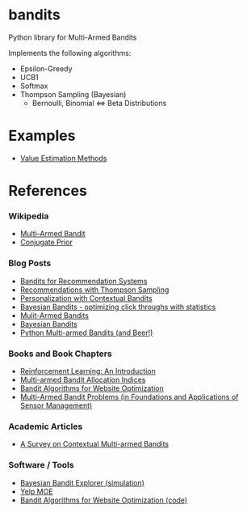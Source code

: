 # bandits
Python library for Multi-Armed Bandits

Implements the following algorithms:
* Epsilon-Greedy
* UCB1
* Softmax
* Thompson Sampling (Bayesian)
  * Bernoulli, Binomial <=> Beta Distributions

# Examples
* [Value Estimation Methods](https://github.com/bgalbraith/bandits/tree/master/notebooks/Stochastic%20Bandits%20-%20Value%20Estimation.ipynb)

# References
### Wikipedia
* [Multi-Armed Bandit](https://en.wikipedia.org/wiki/Multi-armed_bandit)
* [Conjugate Prior](https://en.wikipedia.org/wiki/Conjugate_prior)

### Blog Posts
* [Bandits for Recommendation Systems](http://engineering.richrelevance.com/bandits-recommendation-systems/)
* [Recommendations with Thompson Sampling](http://engineering.richrelevance.com/recommendations-thompson-sampling/)
* [Personalization with Contextual Bandits](http://engineering.richrelevance.com/personalization-contextual-bandits/)
* [Bayesian Bandits - optimizing click throughs with statistics](https://www.chrisstucchio.com/blog/2013/bayesian_bandit.html)
* [Mulit-Armed Bandits](https://dataorigami.net/blogs/napkin-folding/79031811-multi-armed-bandits)
* [Bayesian Bandits](http://tdunning.blogspot.de/2012/02/bayesian-bandits.html)
* [Python Multi-armed Bandits (and Beer!)](http://blog.yhat.com/posts/the-beer-bandit.html)

### Books and Book Chapters
* [Reinforcement Learning: An Introduction](https://webdocs.cs.ualberta.ca/~sutton/book/the-book.html)
* [Multi-armed Bandit Allocation Indices](http://www.wiley.com/WileyCDA/WileyTitle/productCd-0470670029.html)
* [Bandit Algorithms for Website Optimization](http://shop.oreilly.com/product/0636920027393.do)
* [Multi-Armed Bandit Problems (in Foundations and Applications of Sensor Management)](http://web.eecs.umich.edu/~teneket/pubs/MAB-Survey.pdf)

### Academic Articles
* [A Survey on Contextual Multi-armed Bandits](http://arxiv.org/abs/1508.03326)

### Software / Tools
* [Bayesian Bandit Explorer (simulation)](https://e76d6ebf22ef8d7e079810f3d1f82ba1e5f145d5.googledrive.com/host/0B2GQktu-wcTiWDB2R2t2a2tMUG8/)
* [Yelp MOE](http://yelp.github.io/MOE/bandit.html)
* [Bandit Algorithms for Website Optimization (code)](https://github.com/johnmyleswhite/BanditsBook)